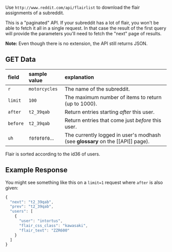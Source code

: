 Use `http://www.reddit.com/api/flairlist` to download the flair assignments of a subreddit.

This is a "paginated" API. If your subreddit has a lot of flair, you won't be able to fetch it all in a single request. In that case the result of the first query will provide the parameters you'll need to fetch the "next" page of results.

**Note:** Even though there is no extension, the API still returns JSON.

## GET Data

| **field** | **sample value** | **explanation** |
|:----------|:-----------------|:----------------|
| `r`       | `motorcycles`    | The name of the subreddit. |
| `limit`   | `100`            | The maximum number of items to return (up to 1000). |
| `after`   | `t2_39qab`       | Return entries starting *after* this user. |
| `before`  | `t2_39qab`       | Return entries that come just *before* this user. |
| `uh`      | `f0f0f0f0`...     | The currently logged in user's modhash (see **glossary** on the [[API]] page). |

Flair is sorted according to the id36 of users.

## Example Response

You might see something like this on a `limit=1` request where `after` is also given:

```javascript
{
  "next": "t2_39qab",
  "prev": "t2_39qab",
  "users": [
    {
      "user": "intortus",
      "flair_css_class": "kawasaki",
      "flair_text": "ZZR600"
    }
  ]
}
```
